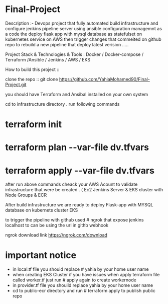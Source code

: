 # Final-Project
Description :- Devops project that fully automated build infrastructure and configure jenkins pipeline server using ansible configuration managemnt as a code the deploy flask app with mysql database as statefulset on kubernetes service on AWS then trigger changes that commeited on github repo to rebuild a new pipeline that deploy latest verision .....

Project Stack & Technologies & Tools : Docker / Docker-compose / Terraform /Ansible / Jenkins / AWS / EKS 

How to build this project ::

clone the repo :: git clone https://github.com/YahiaMohamed90/Final-Project.git

 you should have Terraform and Ansibal installed on your own system 
 
 cd to infrastructure directory . run following commands
 
 # terraform init
 # terraform plan --var-file dv.tfvars
 # terraform apply --var-file dv.tfvars
 
 after run above commands cheack your AWS Acount to validate infrastructure that were be created . ( Ec2 Jenkins Server & EKS cluster with Node Groups & ECR 

After build infrastructure we are ready to deploy Flask-app with MYSQL database on kubernets cluster EKS

to trigger the pipeline with github used # ngrok that expose jenkins localhost to can be using the url in githb webhook

ngrok download link https://ngrok.com/download


# important notice 
 - in local.tf file you shouid replace # yahia by your home user name 
 - when creating EKS Cluster if you have issues when apply terraform file called worker.tf just run # apply again to create workernode
 - in provider.tf file you shouild replace yahia by your home user name
 - cd to public-ecr directory and run # terraform apply to publish public repo

